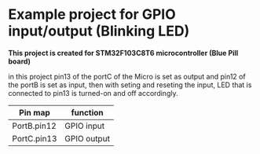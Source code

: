 <h1> Example project for GPIO input/output (Blinking LED) </h1>
<b>This project is created for STM32F103C8T6 microcontroller (Blue Pill board)</b>

in this project pin13 of the portC of the Micro is set as output and pin12 of the portB is set as input, then with seting and reseting the input, LED that is connected to pin13 is turned-on and off accordingly.

| Pin map     | function    |
| ----------- | ----------- |
| PortB.pin12 | GPIO input  |
| PortC.pin13 | GPIO output |
